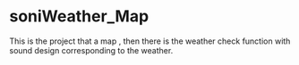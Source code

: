 # soniWeather_Map
This is the project that a map , then there is the weather check function with sound design corresponding to the weather.
